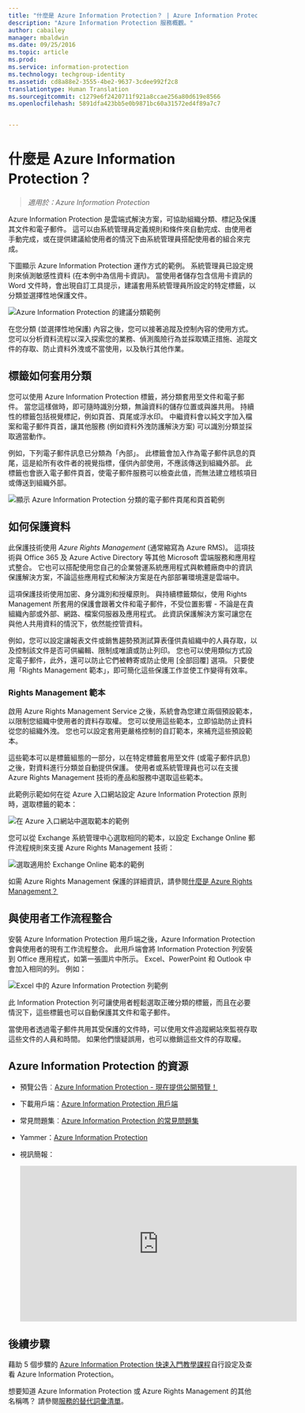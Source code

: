 ```yaml
---
title: "什麼是 Azure Information Protection？ | Azure Information Protection"
description: "Azure Information Protection 服務概觀。"
author: cabailey
manager: mbaldwin
ms.date: 09/25/2016
ms.topic: article
ms.prod: 
ms.service: information-protection
ms.technology: techgroup-identity
ms.assetid: cd8a88e2-3555-4be2-9637-3cdee992f2c8
translationtype: Human Translation
ms.sourcegitcommit: c1279e6f2420711f921a8ccae256a80d619e8566
ms.openlocfilehash: 5891dfa423bb5e0b9871bc60a31572ed4f89a7c7


---
```


# 什麼是 Azure Information Protection？

>*適用於：Azure Information Protection*

Azure Information Protection 是雲端式解決方案，可協助組織分類、標記及保護其文件和電子郵件。 這可以由系統管理員定義規則和條件來自動完成、由使用者手動完成，或在提供建議給使用者的情況下由系統管理員搭配使用者的組合來完成。 

下圖顯示 Azure Information Protection 運作方式的範例。 系統管理員已設定規則來偵測敏感性資料 (在本例中為信用卡資訊)。 當使用者儲存包含信用卡資訊的 Word 文件時，會出現自訂工具提示，建議套用系統管理員所設定的特定標籤，以分類並選擇性地保護文件。 

![Azure Information Protection 的建議分類範例](../media/info-protect-recommend-callouts.png)

在您分類 (並選擇性地保護) 內容之後，您可以接著追蹤及控制內容的使用方式。 您可以分析資料流程以深入探索您的業務、偵測風險行為並採取矯正措施、追蹤文件的存取、防止資料外洩或不當使用，以及執行其他作業。

## 標籤如何套用分類

您可以使用 Azure Information Protection 標籤，將分類套用至文件和電子郵件。 當您這樣做時，即可隨時識別分類，無論資料的儲存位置或與誰共用。 持續性的標籤包括視覺標記，例如頁首、頁尾或浮水印。 中繼資料會以純文字加入檔案和電子郵件頁首，讓其他服務 (例如資料外洩防護解決方案) 可以識別分類並採取適當動作。 

例如，下列電子郵件訊息已分類為「內部」。 此標籤會加入作為電子郵件訊息的頁尾，這是給所有收件者的視覺指標，僅供內部使用，不應該傳送到組織外部。 此標籤也會嵌入電子郵件頁首，使電子郵件服務可以檢查此值，而無法建立稽核項目或傳送到組織外部。

![顯示 Azure Information Protection 分類的電子郵件頁尾和頁首範例](../media/example-email-footer-header.png)


## 如何保護資料

此保護技術使用 *Azure Rights Management* (通常縮寫為 Azure RMS)。 這項技術與 Office 365 及 Azure Active Directory 等其他 Microsoft 雲端服務和應用程式整合。 它也可以搭配使用您自己的企業營運系統應用程式與軟體廠商中的資訊保護解決方案，不論這些應用程式和解決方案是在內部部署環境還是雲端中。

這項保護技術使用加密、身分識別和授權原則。 與持續標籤類似，使用 Rights Management 所套用的保護會跟著文件和電子郵件，不受位置影響 - 不論是在貴組織內部或外部、網路、檔案伺服器及應用程式。 此資訊保護解決方案可讓您在與他人共用資料的情況下，依然能控管資料。

例如，您可以設定讓報表文件或銷售趨勢預測試算表僅供貴組織中的人員存取，以及控制該文件是否可供編輯、限制成唯讀或防止列印。 您也可以使用類似方式設定電子郵件，此外，還可以防止它們被轉寄或防止使用 [全部回覆] 選項。 只要使用「Rights Management 範本」，即可簡化這些保護工作並使工作變得有效率。

### Rights Management 範本

啟用 Azure Rights Management Service 之後，系統會為您建立兩個預設範本，以限制您組織中使用者的資料存取權。 您可以使用這些範本，立即協助防止資料從您的組織外洩。 您也可以設定套用更嚴格控制的自訂範本，來補充這些預設範本。

這些範本可以是標籤組態的一部分，以在特定標籤套用至文件 (或電子郵件訊息) 之後，對資料進行分類並自動提供保護。 使用者或系統管理員也可以在支援 Azure Rights Management 技術的產品和服務中選取這些範本。

此範例示範如何在從 Azure 入口網站設定 Azure Information Protection 原則時，選取標籤的範本：

![在 Azure 入口網站中選取範本的範例](../media/templates-infoprotection-callouts.png)

您可以從 Exchange 系統管理中心選取相同的範本，以設定 Exchange Online 郵件流程規則來支援 Azure Rights Management 技術：

![選取適用於 Exchange Online 範本的範例](../media/templates-exchangeonline-callouts.png)

如需 Azure Rights Management 保護的詳細資訊，請參閱[什麼是 Azure Rights Management？](what-is-azure-rms.md)

## 與使用者工作流程整合

安裝 Azure Information Protection 用戶端之後，Azure Information Protection 會與使用者的現有工作流程整合。 此用戶端會將 Information Protection 列安裝到 Office 應用程式，如第一張圖片中所示。 Excel、PowerPoint 和 Outlook 中會加入相同的列。 例如：

![Excel 中的 Azure Information Protection 列範例](../media/excel2013-infoprotect-bar2.png)

此 Information Protection 列可讓使用者輕鬆選取正確分類的標籤，而且在必要情況下，這些標籤也可以自動保護其文件和電子郵件。

當使用者透過電子郵件共用其受保護的文件時，可以使用文件追蹤網站來監視存取這些文件的人員和時間。 如果他們懷疑誤用，也可以撤銷這些文件的存取權。


## Azure Information Protection 的資源

- 預覽公告︰[Azure Information Protection - 現在提供公開預覽！](https://blogs.technet.microsoft.com/enterprisemobility/2016/07/12/azure-information-protection-public-preview-available-now/)

- 下載用戶端：[Azure Information Protection 用戶端](https://www.microsoft.com/en-us/download/details.aspx?id=53018)

- 常見問題集︰[Azure Information Protection 的常見問題集](../get-started/faqs.md)

- Yammer：[Azure Information Protection](https://www.yammer.com/askipteam/#/threads/inGroup?type=in_group&feedId=8652489&view=all)

- 視訊簡報：

    <iframe width="560" height="315" src="https://www.youtube.com/embed/N9Ip0m6d3G0" frameborder="0" allowfullscreen></iframe>


## 後續步驟

藉助 5 個步驟的 [Azure Information Protection 快速入門教學課程](../get-started/infoprotect-quick-start-tutorial.md)自行設定及查看 Azure Information Protection。

想要知道 Azure Information Protection 或 Azure Rights Management 的其他名稱嗎？ 請參閱[服務的替代詞彙清單](azure-rms-aka.md)。


<!--HONumber=Sep16_HO4-->


